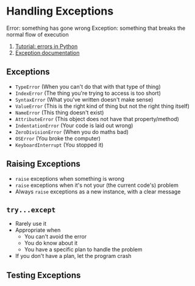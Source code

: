 # Handling Exceptions

Error: something has gone wrong
Exception: something that breaks the normal flow of execution

1. [Tutorial: errors in Python](https://docs.python.org/3/tutorial/errors.html)
2. [Exception documentation](https://docs.python.org/3/library/exceptions.html)

## Exceptions

- `TypeError` (When you can't do that with that type of thing)
- `IndexError` (The thing you're trying to access is too short)
- `SyntaxError` (What you've written doesn't make sense)
- `ValueError` (This is the right kind of thing but not the right thing itself)
- `NameError` (This thing doesn't exist)
- `AttributeError` (This object does not have that property/method)
- `IndentationError` (Your code is laid out wrong)
- `ZeroDivisionError` (When you do maths bad)
- `OSError` (You broke the computer)
- `KeyboardInterrupt` (You stopped it)

## Raising Exceptions

- `raise` exceptions when something is wrong
- `raise` exceptions when it's not your (the current code's) problem
- Always `raise` exceptions as a new instance, with a clear message

## `try...except`

- Rarely use it
- Appropriate when
  - You can't avoid the error
  - You do know about it
  - You have a specific plan to handle the problem
- If you don't have a plan, let the program crash

## Testing Exceptions

